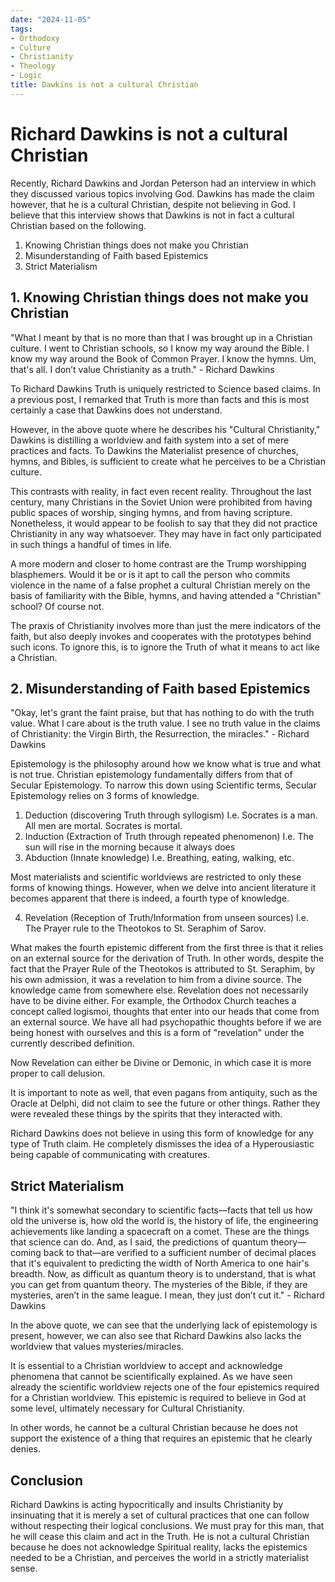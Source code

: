 ```yaml
---
date: "2024-11-05" 
tags:
- Orthodoxy
- Culture
- Christianity
- Theology 
- Logic
title: Dawkins is not a cultural Christian
---
```


# Richard Dawkins is not a cultural Christian 

Recently, Richard Dawkins and Jordan Peterson had an interview in which they discussed various topics involving God. Dawkins has made the claim however, that he is a cultural Christian, despite not believing in God. I believe that this interview shows that Dawkins is not in fact a cultural Christian based on the following. 

1. Knowing Christian things does not make you Christian
2. Misunderstanding of Faith based Epistemics 
3. Strict Materialism 

## 1. Knowing Christian things does not make you Christian 
"What I meant by that is no more than that I was brought up in a Christian culture. I went to Christian schools, so I know my way around the Bible. I know my way around the Book of Common Prayer. I know the hymns. Um, that's all. I don’t value Christianity as a truth." - Richard Dawkins  

To Richard Dawkins Truth is uniquely restricted to Science based claims. In a previous post, I remarked that Truth is more than facts and this is most certainly a case that Dawkins does not understand. 

However, in the above quote where he describes his "Cultural Christianity," Dawkins is distilling a worldview and faith system into a set of mere practices and facts. To Dawkins the Materialist presence of churches, hymns, and Bibles, is sufficient to create what he perceives to be a Christian culture. 

This contrasts with reality, in fact even recent reality. Throughout the last century, many Christians in the Soviet Union were prohibited from having public spaces of worship, singing hymns, and from having scripture. Nonetheless, it would appear to be foolish to say that they did not practice Christianity in any way whatsoever. They may have in fact only participated in such things a handful of times in life. 

A more modern and closer to home contrast are the Trump worshipping blasphemers. Would it be or is it apt to call the person who commits violence in the name of a false prophet a cultural Christian merely on the basis of familiarity with the Bible, hymns, and having attended a "Christian" school? Of course not. 

The praxis of Christianity involves more than just the mere indicators of the faith, but also deeply invokes and cooperates with the prototypes behind such icons. To ignore this, is to ignore the Truth of what it means to act like a Christian. 

## 2. Misunderstanding of Faith based Epistemics 

"Okay, let's grant the faint praise, but that has nothing to do with the truth value. What I care about is the truth value. I see no truth value in the claims of Christianity: the Virgin Birth, the Resurrection, the miracles." - Richard Dawkins

Epistemology is the philosophy around how we know what is true and what is not true. Christian epistemology fundamentally differs from that of Secular Epistemology. 
To narrow this down using Scientific terms, Secular Epistemology relies on 3 forms of knowledge. 
1. Deduction (discovering Truth through syllogism) 
I.e. Socrates is a man. All men are mortal. Socrates is mortal. 
2. Induction (Extraction of Truth through repeated phenomenon) 
I.e. The sun will rise in the morning because it always does 
3. Abduction (Innate knowledge) 
I.e. Breathing, eating, walking, etc. 

Most materialists and scientific worldviews are restricted to only these forms of knowing things. However, when we delve into ancient literature it becomes apparent that there is indeed, a fourth type of knowledge. 

4. Revelation (Reception of Truth/Information from unseen sources)
I.e. The Prayer rule to the Theotokos to St. Seraphim of Sarov. 

What makes the fourth epistemic different from the first three is that it relies on an external source for the derivation of Truth. In other words, despite the fact that the Prayer Rule of the Theotokos is attributed to St. Seraphim, by his own admission, it was a revelation to him from a divine source. The knowledge came from somewhere else. Revelation does not necessarily have to be divine either. For example, the Orthodox Church teaches a concept called logismoi, thoughts that enter into our heads that come from an external source. We have all had psychopathic thoughts before if we are being honest with ourselves and this is a form of "revelation" under the currently described definition. 

Now Revelation can either be Divine or Demonic, in which case it is more proper to call delusion. 

It is important to note as well, that even pagans from antiquity, such as the Oracle at Delphi, did not claim to see the future or other things. Rather they were revealed these things by the spirits that they interacted with. 

Richard Dawkins does not believe in using this form of knowledge for any type of Truth claim. He completely dismisses the idea of a Hyperousiastic being capable of communicating with creatures. 


## Strict Materialism 

"I think it's somewhat secondary to scientific facts—facts that tell us how old the universe is, how old the world is, the history of life, the engineering achievements like landing a spacecraft on a comet. These are the things that science can do. And, as I said, the predictions of quantum theory—coming back to that—are verified to a sufficient number of decimal places that it's equivalent to predicting the width of North America to one hair's breadth. Now, as difficult as quantum theory is to understand, that is what you can get from quantum theory. The mysteries of the Bible, if they are mysteries, aren’t in the same league. I mean, they just don’t cut it." - Richard Dawkins 

In the above quote, we can see that the underlying lack of epistemology is present, however, we can also see that Richard Dawkins also lacks the worldview that values mysteries/miracles. 

It is essential to a Christian worldview to accept and acknowledge phenomena that cannot be scientifically explained. As we have seen already the scientific worldview rejects one of the four epistemics required for a Christian worldview. This epistemic is required to believe in God at some level, ultimately necessary for Cultural Christianity. 

In other words, he cannot be a cultural Christian because he does not support the existence of a thing that requires an epistemic that he clearly denies. 


## Conclusion 

Richard Dawkins is acting hypocritically and insults Christianity by insinuating that it is merely a set of cultural practices that one can follow without respecting their logical conclusions. We must pray for this man, that he will cease this claim and act in the Truth. He is not a cultural Christian because he does not acknowledge Spiritual reality, lacks the epistemics needed to be a Christian, and perceives the world in a strictly materialist sense. 

